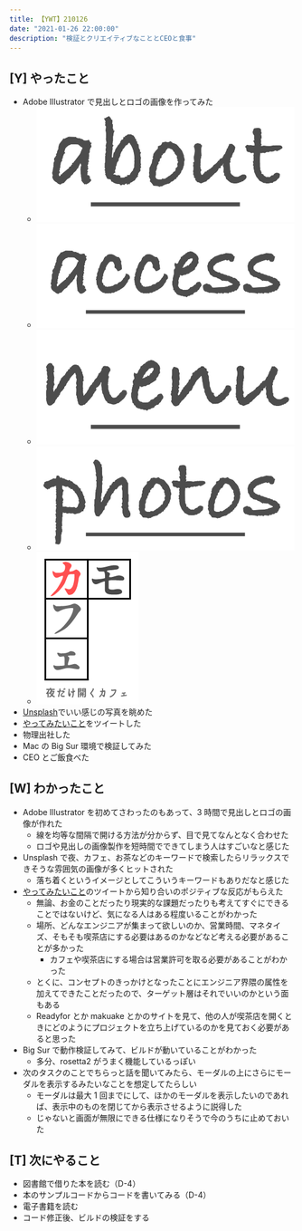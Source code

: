 ```yaml
---
title: 【YWT】210126
date: "2021-01-26 22:00:00"
description: "検証とクリエイティブなこととCEOと食事"
---
```


## [Y] やったこと

- Adobe Illustrator で見出しとロゴの画像を作ってみた
  - ![about](about.png)
  - ![access](access.png)
  - ![menu](menu.png)
  - ![photos](photos.png)
  - ![kamocafe](kamocafe.png)
- [Unsplash](https://unsplash.com/)でいい感じの写真を眺めた
- [やってみたいこと](https://twitter.com/camomile_cafe/status/1353858315546030080)をツイートした
- 物理出社した
- Mac の Big Sur 環境で検証してみた
- CEO とご飯食べた

## [W] わかったこと

- Adobe Illustrator を初めてさわったのもあって、3 時間で見出しとロゴの画像が作れた
  - 線を均等な間隔で開ける方法が分からず、目で見てなんとなく合わせた
  - ロゴや見出しの画像製作を短時間でできてしまう人はすごいなと感じた
- Unsplash で夜、カフェ、お茶などのキーワードで検索したらリラックスできそうな雰囲気の画像が多くヒットされた
  - 落ち着くというイメージとしてこういうキーワードもありだなと感じた
- [やってみたいこと](https://twitter.com/camomile_cafe/status/1353858315546030080)のツイートから知り合いのポジティブな反応がもらえた
  - 無論、お金のことだったり現実的な課題だったりも考えてすぐにできることではないけど、気になる人はある程度いることがわかった
  - 場所、どんなエンジニアが集まって欲しいのか、営業時間、マネタイズ、そもそも喫茶店にする必要はあるのかなどなど考える必要があることが多かった
    - カフェや喫茶店にする場合は営業許可を取る必要があることがわかった
  - とくに、コンセプトのきっかけとなったことにエンジニア界隈の属性を加えてできたことだったので、ターゲット層はそれでいいのかという面もある
  - Readyfor とか makuake とかのサイトを見て、他の人が喫茶店を開くときにどのようにプロジェクトを立ち上げているのかを見ておく必要があると思った
- Big Sur で動作検証してみて、ビルドが動いていることがわかった
  - 多分、rosetta2 がうまく機能しているっぽい
- 次のタスクのことでちらっと話を聞いてみたら、モーダルの上にさらにモーダルを表示するみたいなことを想定してたらしい
  - モーダルは最大 1 回までにして、ほかのモーダルを表示したいのであれば、表示中のものを閉じてから表示させるように説得した
  - じゃないと画面が無限にできる仕様になりそうで今のうちに止めておいた

## [T] 次にやること

- 図書館で借りた本を読む（D-4）
- 本のサンプルコードからコードを書いてみる（D-4）
- 電子書籍を読む
- コード修正後、ビルドの検証をする
